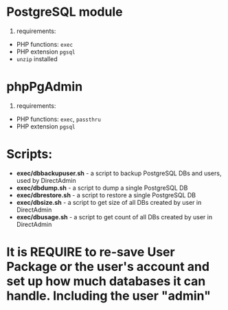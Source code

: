 # PostgreSQL module

1. requirements:

- PHP functions: `exec`
- PHP extension `pgsql`
- `unzip` installed


# phpPgAdmin

1. requirements:

- PHP functions: `exec`, `passthru`
- PHP extension `pgsql`


# Scripts:

- **exec/dbbackupuser.sh** - a script to backup PostgreSQL DBs and users, used by DirectAdmin
- **exec/dbdump.sh** - a script to dump a single PostgreSQL DB
- **exec/dbrestore.sh** - a script to restore a single PostgreSQL DB
- **exec/dbsize.sh** - a script to get size of all DBs created by user in DirectAdmin
- **exec/dbusage.sh** - a script to get count of all DBs created by user in DirectAdmin

# It is REQUIRE to re-save User Package or the user's account and set up how much databases it can handle. Including the user "admin"
